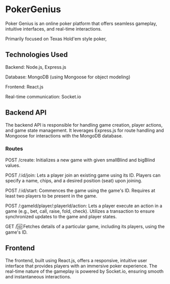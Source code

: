 # PokerGenius
Poker Genius is an online poker platform that offers seamless gameplay, intuitive interfaces, and real-time interactions.

Primarily focused on Texas Hold'em style poker, 

## **Technologies Used**

Backend: Node.js, Express.js

Database: MongoDB (using Mongoose for object modeling)

Frontend: React.js

Real-time communication: Socket.io


## **Backend API**

The backend API is responsible for handling game creation, player actions, and game state management. It leverages Express.js for route handling and Mongoose for interactions with the MongoDB database.

### Routes

POST /create: Initializes a new game with given smallBlind and bigBlind values.

POST /:id/join: Lets a player join an existing game using its ID. Players can specify a name, chips, and a desired position (seat) upon joining.

POST /:id/start: Commences the game using the game's ID. Requires at least two players to be present in the game.

POST /:gameId/player/:playerId/action: Lets a player execute an action in a game (e.g., bet, call, raise, fold, check). Utilizes a transaction to ensure synchronized updates to the game and player states.

GET /:id: Fetches details of a particular game, including its players, using the game's ID.

## **Frontend**
The frontend, built using React.js, offers a responsive, intuitive user interface that provides players with an immersive poker experience. The real-time nature of the gameplay is powered by Socket.io, ensuring smooth and instantaneous interactions.
